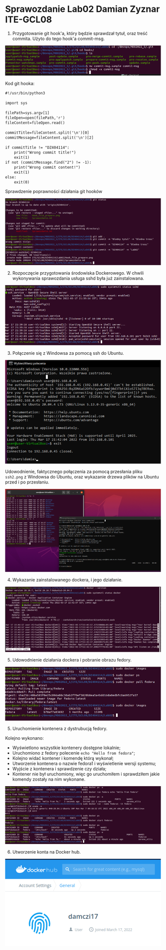 # Sprawozdanie Lab02 Damian Zyznar ITE-GCL08

 1. Przygotowanie git hook'a, który będzie sprawdzał tytuł, oraz treść commita. Użyto do tego hook'a commit-msg.

![hook_file_prepare](./hook_file_prepare.png)

Kod git hooka:
```
#!/usr/bin/python3

import sys

filePath=sys.argv[1]
fileOpen=open(filePath,'r')
fileContent=fileOpen.read()

commitTitle=fileContent.split('\n')[0]
commitMessage=fileContent.split('\n')[2]

if commitTitle != "DZ404114":
    print("Wrong commit title!")
    exit(1)
if not (commitMessage.find("2") != -1):
    print("Wrong commit content!")
    exit(1)
else:
    exit(0)
```

Sprawdzenie poprawności działania git hooków

![hook_check](./hook_check.png)


 2. Rozpoczęcie przygotowania środowiska Dockerowego. W chwili wykonywania sprawozdania usługa sshd była już zainstalowana.

![sshd](./sshd.png)

 3. Połączenie się z Windowsa za pomocą ssh do Ubuntu.

![ssh2](./ssh2.png)


Udowodnienie, faktycznego połączenia za pomocą przesłania pliku ```ssh2.png``` z Windowsa do Ubuntu, oraz wykazanie drzewa plików na Ubuntu przed i po przesłaniu.

![ssh3](./ssh3.png)

 4. Wykazanie zainstalowanego dockera, i jego działanie.

![docker_version](./docker_version.png)

 5. Udowodnienie działania dockera i pobranie obrazu fedory.

 ![docker_ps](./docker_ps.png)

  5. Uruchomienie kontenera z dystrubucją fedory.

Kolejno wykonano:
- Wyświetlono wszystkie kontenery dostępne lokalnie;
- Uruchomiono z fedory polecenie ```echo "Hello from fedora"```;
- Kolejno widać kontener i komendę którą wykonał;
- Utworzenie kontenera o nazwie fedora1 i wyświetlenie wersji systemu;
- Wyjście z kontenera i sprawdzenie czy działa;
- Kontener nie był uruchomiony, więc go uruchomiłem i sprawdziłem jakie komendy zostały na nim wykonane.

![docker_fedora](./docker_fedora.png)

6. Utworzenie konta na Docker hub.

![dockerhub](./dockerhub.png)
